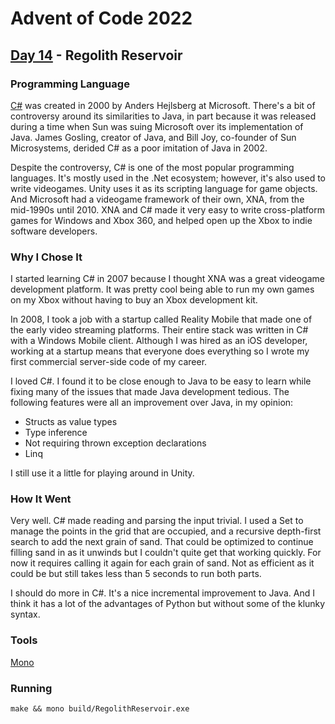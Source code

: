 # Advent of Code 2022
## [Day 14](https://adventofcode.com/2022/day/14) - Regolith Reservoir

### Programming Language 

[C#](https://en.wikipedia.org/wiki/C_Sharp_(programming_language)) was created in 2000 by Anders Hejlsberg at Microsoft.
There's a bit of controversy around its similarities to Java, in part because it was released during a time when Sun was suing Microsoft over its implementation of Java.
James Gosling, creator of Java, and Bill Joy, co-founder of Sun Microsystems, derided C# as a poor imitation of Java in 2002.

Despite the controversy, C# is one of the most popular programming languages.
It's mostly used in the .Net ecosystem; however, it's also used to write videogames.
Unity uses it as its scripting language for game objects.
And Microsoft had a videogame framework of their own, XNA, from the mid-1990s until 2010.
XNA and C# made it very easy to write cross-platform games for Windows and Xbox 360, and helped open up the Xbox to indie software developers.

### Why I Chose It

I started learning C# in 2007 because I thought XNA was a great videogame development platform.
It was pretty cool being able to run my own games on my Xbox without having to buy an Xbox development kit.

In 2008, I took a job with a startup called Reality Mobile that made one of the early video streaming platforms.
Their entire stack was written in C# with a Windows Mobile client.
Although I was hired as an iOS developer, working at a startup means that everyone does everything so I wrote my first commercial server-side code of my career.

I loved C#.
I found it to be close enough to Java to be easy to learn while fixing many of the issues that made Java development tedious.
The following features were all an improvement over Java, in my opinion:

- Structs as value types
- Type inference
- Not requiring thrown exception declarations
- Linq

I still use it a little for playing around in Unity.

### How It Went

Very well.
C# made reading and parsing the input trivial.
I used a Set to manage the points in the grid that are occupied, and a recursive depth-first search to add the next grain of sand.
That could be optimized to continue filling sand in as it unwinds but I couldn't quite get that working quickly.
For now it requires calling it again for each grain of sand.
Not as efficient as it could be but still takes less than 5 seconds to run both parts.

I should do more in C#.
It's a nice incremental improvement to Java.
And I think it has a lot of the advantages of Python but without some of the klunky syntax.

### Tools

[Mono](https://www.mono-project.com/)

### Running

```
make && mono build/RegolithReservoir.exe
```
